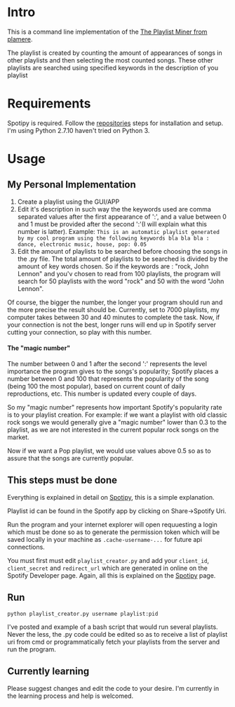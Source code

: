 # Intro
This is a command line implementation of the [The Playlist Miner from plamere](https://github.com/plamere/playlistminer).

The playlist is created by counting the amount of appearances of songs in other playlists and then selecting the most counted songs. These other playlists are searched using specified keywords in the description of you playlist

# Requirements
Spotipy is required. Follow the [repositories](https://github.com/plamere/spotipy) steps for installation and setup.
I'm using Python 2.7.10 haven't tried on Python 3.


# Usage
## My Personal Implementation
1. Create a playlist using the GUI/APP
2. Edit it's description in such way the the keywords used are comma separated values after the first appearance of ':', and a value between 0 and 1 must be provided after the second ':'(I will explain what this number is latter).
  Example: `This is an automatic playlist generated by my cool program using the following keywords bla bla bla : dance, electronic music, house, pop: 0.05`
3. Edit the amount of playlists to be searched before choosing the songs in the .py file.
  The total amount of playlists to be searched is divided by the amount of key words chosen. So if the keywords are : "rock, John Lennon" and you'v chosen to read from 100 playlists, the program will search for 50 playlists with the word "rock" and 50 with the word "John Lennon".
  
  Of course, the bigger the number, the longer your program should run and the more precise the result should be. Currently, set to 7000 playlists, my computer takes between 30 and 40 minutes to complete the task. Now, if your connection is not the best, longer runs will end up in Spotify server cutting your connection, so play with this number.

#### The "magic number"
The number between 0 and 1 after the second ':' represents the level importance the program gives to the songs's popularity; Spotify places a number between 0 and 100 that represents the popularity of the song (being 100 the most popular), based on current count of daily reproductions, etc. This number is updated every couple of days.

So my "magic number" represents how important Spotify's popularity rate is to your playlist creation. For example: if we want a playlist with old classic rock songs we would generally give a "magic number" lower than 0.3 to the playlist, as we are not interested in the current popular rock songs on the market.

Now if we want a Pop playlist, we would use values above 0.5 so as to assure that the songs are currently popular.

## This steps must be done
Everything is explained in detail on [Spotipy](https://github.com/plamere/spotipy), this is a simple explanation.

Playlist id can be found in the Spotify app by clicking on Share->Spotify Uri.

Run the program and your internet explorer will open requuesting a login which must be done so as to generate the permission token which will be saved locally in your machine as `.cache-username-...` for future api connections.

You must first must edit `playlist_creator.py` and add your `client_id`, `client_secret` and `redirect_url` which are generated in online on the Spotify Developer page. Again, all this is explained on the [Spotipy](https://github.com/plamere/spotipy) page. 

## Run
`python playlist_creator.py username playlist:pid`

I've posted and example of a bash script that would run several playlists. Never the less, the .py code could be edited so as to receive a list of playlist uri from cmd or programmatically fetch your playlists from the server and run the program.

## Currently learning
Please suggest changes and edit the code to your desire. I'm currently in the learning process and help is welcomed.
